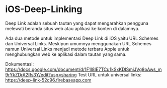 # iOS-Deep-Linking
Deep Link adalah sebuah tautan yang dapat mengarahkan pengguna melewati beranda situs web atau aplikasi ke konten di dalamnya. 

Ada dua metode untuk implementasi Deep Link di iOS yaitu URL Schemes dan Universal Links. Meskipun umumnya menggunakan URL Schemes namun Universal Links menjadi metode terbaru Apple untuk menghubungkan web ke aplikasi dalam tautan yang sama.

Dokumentasi: https://docs.google.com/document/d/1F1l8IE7TCu1kSxKDlSmiJVg8oAws_m9rYkZDrA2Rs3Y/edit?usp=sharing
Test URL untuk universal links: https://deep-link-52c96.firebaseapp.com

